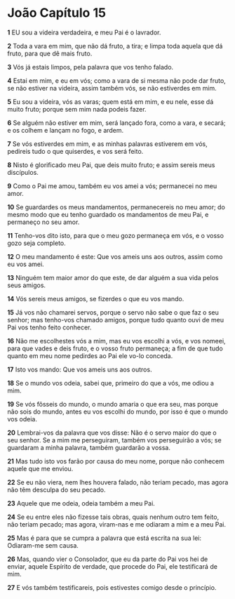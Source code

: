 # João Capítulo 15

**1** 	EU sou a videira verdadeira, e meu Pai é o lavrador.

**2** 	Toda a vara em mim, que não dá fruto, a tira; e limpa toda aquela que dá fruto, para que dê mais fruto.

**3** 	Vós já estais limpos, pela palavra que vos tenho falado.

**4** 	Estai em mim, e eu em vós; como a vara de si mesma não pode dar fruto, se não estiver na videira, assim também vós, se não estiverdes em mim.

**5** 	Eu sou a videira, vós as varas; quem está em mim, e eu nele, esse dá muito fruto; porque sem mim nada podeis fazer.

**6** 	Se alguém não estiver em mim, será lançado fora, como a vara, e secará; e os colhem e lançam no fogo, e ardem.

**7** 	Se vós estiverdes em mim, e as minhas palavras estiverem em vós, pedireis tudo o que quiserdes, e vos será feito.

**8** 	Nisto é glorificado meu Pai, que deis muito fruto; e assim sereis meus discípulos.

**9** 	Como o Pai me amou, também eu vos amei a vós; permanecei no meu amor.

**10** 	Se guardardes os meus mandamentos, permanecereis no meu amor; do mesmo modo que eu tenho guardado os mandamentos de meu Pai, e permaneço no seu amor.

**11** 	Tenho-vos dito isto, para que o meu gozo permaneça em vós, e o vosso gozo seja completo.

**12** 	O meu mandamento é este: Que vos ameis uns aos outros, assim como eu vos amei.

**13** 	Ninguém tem maior amor do que este, de dar alguém a sua vida pelos seus amigos.

**14** 	Vós sereis meus amigos, se fizerdes o que eu vos mando.

**15** 	Já vos não chamarei servos, porque o servo não sabe o que faz o seu senhor; mas tenho-vos chamado amigos, porque tudo quanto ouvi de meu Pai vos tenho feito conhecer.

**16** 	Não me escolhestes vós a mim, mas eu vos escolhi a vós, e vos nomeei, para que vades e deis fruto, e o vosso fruto permaneça; a fim de que tudo quanto em meu nome pedirdes ao Pai ele vo-lo conceda.

**17** 	Isto vos mando: Que vos ameis uns aos outros.

**18** 	Se o mundo vos odeia, sabei que, primeiro do que a vós, me odiou a mim.

**19** 	Se vós fôsseis do mundo, o mundo amaria o que era seu, mas porque não sois do mundo, antes eu vos escolhi do mundo, por isso é que o mundo vos odeia.

**20** 	Lembrai-vos da palavra que vos disse: Não é o servo maior do que o seu senhor. Se a mim me perseguiram, também vos perseguirão a vós; se guardaram a minha palavra, também guardarão a vossa.

**21** 	Mas tudo isto vos farão por causa do meu nome, porque não conhecem aquele que me enviou.

**22** 	Se eu não viera, nem lhes houvera falado, não teriam pecado, mas agora não têm desculpa do seu pecado.

**23** 	Aquele que me odeia, odeia também a meu Pai.

**24** 	Se eu entre eles não fizesse tais obras, quais nenhum outro tem feito, não teriam pecado; mas agora, viram-nas e me odiaram a mim e a meu Pai.

**25** 	Mas é para que se cumpra a palavra que está escrita na sua lei: Odiaram-me sem causa.

**26** 	Mas, quando vier o Consolador, que eu da parte do Pai vos hei de enviar, aquele Espírito de verdade, que procede do Pai, ele testificará de mim.

**27** 	E vós também testificareis, pois estivestes comigo desde o princípio.

